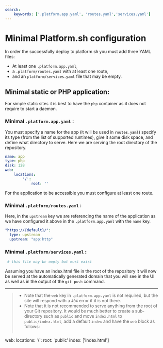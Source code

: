 ```yaml
---
search:
    keywords: ['.platform.app.yaml', 'routes.yaml','services.yaml']
---
```

# Minimal Platform.sh configuration

In order the successfully deploy to platform.sh you must
add three YAML files:

* At least one `.platform.app.yaml`, 
* a `.platform/routes.yaml` with at least one route, 
* and an `platform/services.yaml` file that may be empty.

## Minimal static or PHP application:

For simple static sites it is best to have the `php` container as it does not
require to start a daemon.

### Minimal `.platform.app.yaml` :

You must specify a name for the app (it will be used in `routes.yaml`) specify its type (from the list of supported runtimes), give it some disk space, and define what directory to serve. Here we are serving the root directory of the repository.

```yaml
name: app
type: php
disk: 128
web:
    locations:
        '/':
            root: ''
```

For the application to be accessible you must configure at least one route.

### Minimal `.platform/routes.yaml` :

Here, in the `upstream` key we are referencing the name of the application as we have configured it above in the `.platform.app.yaml` with the `name` key.
 
```yaml
"https://{default}/":
  type: upstream
  upstream: "app:http"
```

### Minimal `.platform/services.yaml` :

```yaml
 # this file may be empty but must exist
```

Assuming you have an index.html file in the root of the repository it will now be served at the automatically generated domain that you will see in the UI as well as in the output of the `git push` command.


---

> * Note that the `web` key in `.platform.app.yaml` is not required, but the site will respond with a `404` error if it is not there.
> * Note that it is not recommended to serve anything from the root of your Git repository. It would be much better to create a sub-directory such as `public` and move `index.html` to `public/index.html`, add a default `index` and have the `web` block as follows:
>
>```yaml
web:
    locations:
        '/':
            root: 'public'
            index: ['index.html']
```